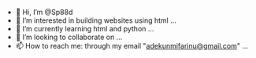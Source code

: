 - 👋 Hi, I’m @Sp88d
- 👀 I’m interested in building websites using html ...
- 🌱 I’m currently learning html and python ...
- 💞️ I’m looking to collaborate on ...
- 📫 How to reach me: through my email "adekunmifarinu@gmail.com" ...

<!---
Sp88d/Sp88d is a ✨ special ✨ repository because its `README.md` (this file) appears on your GitHub profile.
You can click the Preview link to take a look at your changes.
--->
